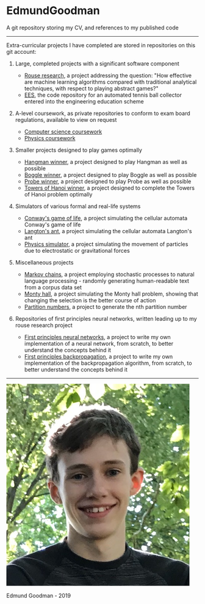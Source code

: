 # EdmundGoodman
A git repository storing my CV, and references to my published code

***

Extra-curricular projects I have completed are stored in repositories on this git account:

1. Large, completed projects with a significant software component
    * [Rouse research](https://github.com/EdmundGoodman/rouse-research), a project addressing the question: "How effective are machine learning algorithms compared with traditional analytical techniques, with respect to playing abstract games?"
    * [EES](https://github.com/EdmundGoodman/EES), the code repository for an automated tennis ball collector entered into the engineering education scheme

2. A-level coursework, as private repositories to conform to exam board regulations, available to view on request
    * [Computer science coursework](https://github.com/EdmundGoodman/NEA-Project)
    * [Physics coursework](https://github.com/EdmundGoodman/physics-coursework)

3. Smaller projects designed to play games optimally
    * [Hangman winner](https://github.com/EdmundGoodman/hangman-solver), a project designed to play Hangman as well as possible
    * [Boggle winner](https://github.com/EdmundGoodman/boggle-game), a project designed to play Boggle as well as possible
    * [Probe winner](https://github.com/EdmundGoodman/probeWinner), a project designed to play Probe as well as possible
    * [Towers of Hanoi winner](https://github.com/EdmundGoodman/towers-of-hanoi), a project designed to complete the Towers of Hanoi problem optimally

4. Simulators of various formal and real-life systems
    * [Conway's game of life](https://github.com/EdmundGoodman/conways-game-of-life), a project simulating the cellular automata Conway's game of life
    * [Langton's ant](https://github.com/EdmundGoodman/langtons-ant), a project simulating the cellular automata Langton's ant
    * [Physics simulator](https://github.com/EdmundGoodman/physics-simulator), a project simulating the movement of particles due to electrostatic or gravitational forces

5. Miscellaneous projects
    * [Markov chains](https://github.com/EdmundGoodman/markov-chains), a project employing stochastic processes to natural language processing \- randomly generating human-readable text from a corpus data set
    * [Monty hall](https://github.com/EdmundGoodman/monty-hall), a project simulating the Monty hall problem, showing that changing the selection is the better course of action
    * [Partition numbers](https://github.com/EdmundGoodman/partition-numbers), a project to generate the nth partition number

6. Repositories of first principles neural networks, written leading up to my rouse research project
    * [First principles neural networks](https://github.com/EdmundGoodman/simple-neural-network), a project to write my own implementation of a neural network, from scratch, to better understand the concepts behind it
    * [First principles backpropagation](https://github.com/EdmundGoodman/simple-backpropagation), a project to write my own implementation of the backpropagation algorithm, from scratch, to better understand the concepts behind it

***

![Edmund Goodman](https://github.com/EdmundGoodman/EdmundGoodman/blob/master/portrait.jpg?raw=true)

Edmund Goodman \- 2019
